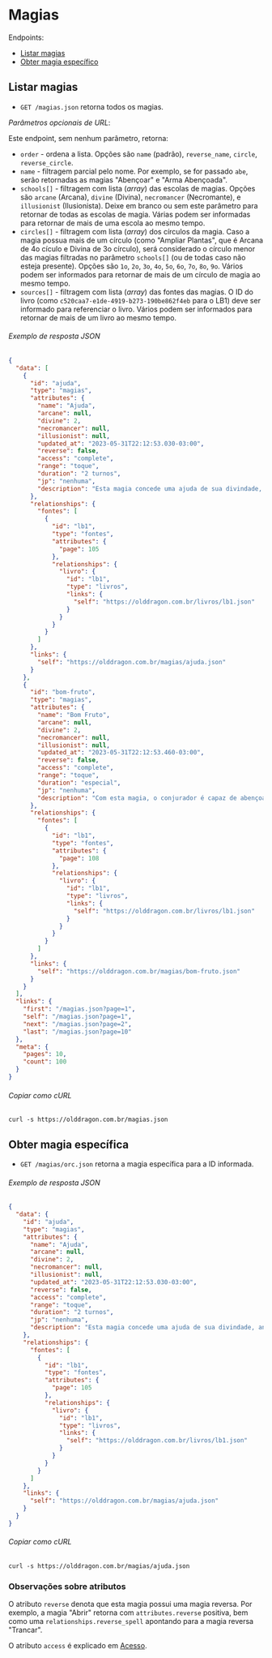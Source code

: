 Magias
======

Endpoints:

- [Listar magias](#listar-magias)
- [Obter magia específico](#obter-magia-específico)

Listar magias
-------------

* `GET /magias.json` retorna todos os magias.

_Parâmetros opcionais de URL_:

Este endpoint, sem nenhum parâmetro, retorna:

* `order` - ordena a lista. Opções são `name` (padrão), `reverse_name`, `circle`, `reverse_circle`.
* `name` - filtragem parcial pelo nome. Por exemplo, se for passado `abe`, serão retornadas as magias "Abençoar" e "Arma Abençoada".
* `schools[]` - filtragem com lista (_array_) das escolas de magias. Opções são `arcane` (Arcana), `divine` (Divina), `necromancer` (Necromante), e `illusionist` (Ilusionista). Deixe em branco ou sem este parâmetro para retornar de todas as escolas de magia. Várias podem ser informadas para retornar de mais de uma escola ao mesmo tempo.
* `circles[]` - filtragem com lista (_array_) dos círculos da magia. Caso a magia possua mais de um círculo (como "Ampliar Plantas", que é Arcana de 4o cículo e Divina de 3o círculo), será considerado o círculo menor das magias filtradas no parâmetro `schools[]` (ou de todas caso não esteja presente). Opções são `1o`, `2o`, `3o`, `4o`, `5o`, `6o`, `7o`, `8o`, `9o`. Vários podem ser informados para retornar de mais de um círculo de magia ao mesmo tempo.
* `sources[]` - filtragem com lista (_array_) das fontes das magias. O ID do livro (como `c520caa7-e1de-4919-b273-190be862f4eb` para o LB1) deve ser informado para referenciar o livro. Vários podem ser informados para retornar de mais de um livro ao mesmo tempo.

###### Exemplo de resposta JSON
<!-- START GET /magias.json -->
```json
{
  "data": [
    {
      "id": "ajuda",
      "type": "magias",
      "attributes": {
        "name": "Ajuda",
        "arcane": null,
        "divine": 2,
        "necromancer": null,
        "illusionist": null,
        "updated_at": "2023-05-31T22:12:53.030-03:00",
        "reverse": false,
        "access": "complete",
        "range": "toque",
        "duration": "2 turnos",
        "jp": "nenhuma",
        "description": "Esta magia concede uma ajuda de sua divindade, anulando a perda de até 1d4 pontos de vida +1 a cada 2 níveis do conjurador, do próximo dano sofrido pelo conjurador. Pontos de vida anulados que sobram após o próximo dano recebido pelo conjurador, devem ser descartados.\n"
      },
      "relationships": {
        "fontes": [
          {
            "id": "lb1",
            "type": "fontes",
            "attributes": {
              "page": 105
            },
            "relationships": {
              "livro": {
                "id": "lb1",
                "type": "livros",
                "links": {
                  "self": "https://olddragon.com.br/livros/lb1.json"
                }
              }
            }
          }
        ]
      },
      "links": {
        "self": "https://olddragon.com.br/magias/ajuda.json"
      }
    },
    {
      "id": "bom-fruto",
      "type": "magias",
      "attributes": {
        "name": "Bom Fruto",
        "arcane": null,
        "divine": 2,
        "necromancer": null,
        "illusionist": null,
        "updated_at": "2023-05-31T22:12:53.460-03:00",
        "reverse": false,
        "access": "complete",
        "range": "toque",
        "duration": "especial",
        "jp": "nenhuma",
        "description": "Com esta magia, o conjurador é capaz de abençoar 2d4 frutos e torná-los mágicos. Quem comer destes frutos recuperará 1 ponto de vida perdido por nível do conjurador. A cada 24 horas, apenas 8 pontos de vida podem ser recuperados com esta magia.\n"
      },
      "relationships": {
        "fontes": [
          {
            "id": "lb1",
            "type": "fontes",
            "attributes": {
              "page": 108
            },
            "relationships": {
              "livro": {
                "id": "lb1",
                "type": "livros",
                "links": {
                  "self": "https://olddragon.com.br/livros/lb1.json"
                }
              }
            }
          }
        ]
      },
      "links": {
        "self": "https://olddragon.com.br/magias/bom-fruto.json"
      }
    }
  ],
  "links": {
    "first": "/magias.json?page=1",
    "self": "/magias.json?page=1",
    "next": "/magias.json?page=2",
    "last": "/magias.json?page=10"
  },
  "meta": {
    "pages": 10,
    "count": 100
  }
}
```
<!-- END GET /magias.json -->
###### Copiar como cURL

``` shell
curl -s https://olddragon.com.br/magias.json
```

Obter magia específica
----------------------

* `GET /magias/orc.json` retorna a magia específica para a ID informada.



###### Exemplo de resposta JSON
<!-- START GET /magias/ajuda.json -->
```json
{
  "data": {
    "id": "ajuda",
    "type": "magias",
    "attributes": {
      "name": "Ajuda",
      "arcane": null,
      "divine": 2,
      "necromancer": null,
      "illusionist": null,
      "updated_at": "2023-05-31T22:12:53.030-03:00",
      "reverse": false,
      "access": "complete",
      "range": "toque",
      "duration": "2 turnos",
      "jp": "nenhuma",
      "description": "Esta magia concede uma ajuda de sua divindade, anulando a perda de até 1d4 pontos de vida +1 a cada 2 níveis do conjurador, do próximo dano sofrido pelo conjurador. Pontos de vida anulados que sobram após o próximo dano recebido pelo conjurador, devem ser descartados.\n"
    },
    "relationships": {
      "fontes": [
        {
          "id": "lb1",
          "type": "fontes",
          "attributes": {
            "page": 105
          },
          "relationships": {
            "livro": {
              "id": "lb1",
              "type": "livros",
              "links": {
                "self": "https://olddragon.com.br/livros/lb1.json"
              }
            }
          }
        }
      ]
    },
    "links": {
      "self": "https://olddragon.com.br/magias/ajuda.json"
    }
  }
}
```
<!-- END GET /magias/ajuda.json -->

###### Copiar como cURL

``` shell
curl -s https://olddragon.com.br/magias/ajuda.json
```

### Observações sobre atributos

O atributo `reverse` denota que esta magia possui uma magia reversa. Por exemplo, a magia "Abrir" retorna com `attributes.reverse` positiva, bem como uma `relationships.reverse_spell` apontando para a magia reversa "Trancar".

O atributo `access` é explicado em [Acesso](https://github.com/burobrasil/olddragon-api/blob/master/capitulos/acesso.md#acesso).
